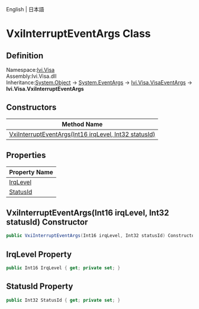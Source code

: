 English | 日本語

# VxiInterruptEventArgs Class

## Definition
Namespace:[Ivi.Visa](../Visa.md)<BR>
Assembly:Ivi.Visa.dll<BR>
Inheritance:[System.Object](https://learn.microsoft.com/en-us/dotnet/api/system.object) -> [System.EventArgs](https://learn.microsoft.com/en-us/dotnet/api/system.eventargs) -> [Ivi.Visa.VisaEventArgs](VisaEventArgs.md) -> **Ivi.Visa.VxiInterruptEventArgs**

## Constructors

|Method Name|
|---|
|[VxiInterruptEventArgs(Int16 irqLevel, Int32 statusId)](#VxiInterruptEventArgsInt16-irqLevel-Int32-statusId-constructor)|

## Properties

|Property Name|
|---|
|[IrqLevel](#IrqLevel-Property)|
|[StatusId](#StatusId-Property)|

## VxiInterruptEventArgs(Int16 irqLevel, Int32 statusId) Constructor
```C#
public VxiInterruptEventArgs(Int16 irqLevel, Int32 statusId) Constructor
```
## IrqLevel Property
```C#
public Int16 IrqLevel { get; private set; }
```
## StatusId Property
```C#
public Int32 StatusId { get; private set; }
```
